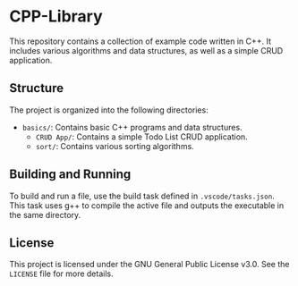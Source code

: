# CPP-Library

This repository contains a collection of example code written in C++. It includes various algorithms and data structures, as well as a simple CRUD application.

## Structure

The project is organized into the following directories:

- `basics/`: Contains basic C++ programs and data structures.
  - `CRUD App/`: Contains a simple Todo List CRUD application.
  - `sort/`: Contains various sorting algorithms.

## Building and Running

To build and run a file, use the build task defined in `.vscode/tasks.json`. This task uses g++ to compile the active file and outputs the executable in the same directory.

## License

This project is licensed under the GNU General Public License v3.0. See the `LICENSE` file for more details.